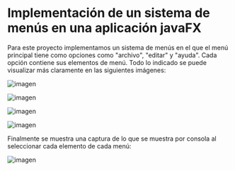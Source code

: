 # Implementación de un sistema de menús en una aplicación javaFX
Para este proyecto implementamos un sistema de menús en el que el menú principal tiene como opciones como "archivo", "editar" y "ayuda". Cada opción contiene sus elementos de menú. Todo lo indicado se puede
visualizar más claramente en las siguientes imágenes:

![imagen](https://github.com/AntonioSalazar2/Menus-javafx_Antonio-Salazar/assets/168608885/49800c0b-399d-49c8-b761-567869ce5225)

![imagen](https://github.com/AntonioSalazar2/Menus-javafx_Antonio-Salazar/assets/168608885/dcdf4eb5-1a18-41b7-9279-06364120dd50)

![imagen](https://github.com/AntonioSalazar2/Menus-javafx_Antonio-Salazar/assets/168608885/d3093575-b4ea-4283-9168-af74a117f7bd)

![imagen](https://github.com/AntonioSalazar2/Menus-javafx_Antonio-Salazar/assets/168608885/121a2b32-6483-4abf-8b53-b79915e531cc)

Finalmente se muestra una captura de lo que se muestra por consola al seleccionar cada elemento de cada menú:

![imagen](https://github.com/AntonioSalazar2/Menus-javafx_Antonio-Salazar/assets/168608885/78cd1a10-0325-4597-a37c-3b0c8e896b54)
